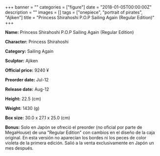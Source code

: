 +++
banner = ""
categories = ["figure"]
date = "2018-01-05T00:00:00Z"
description = ""
images = []
tags = ["onepiece", "portrait of pirates", "Ajiken"]
title = "Princess Shirahoshi P.O.P Sailing Again (Regular Edition)"
+++

**Name:** Princess Shirahoshi P.O.P Sailing Again (Regular Edition)

**Character:** Princess Shirahoshi

**Category:** Sailing Again 

**Sculptor:** Ajiken

**Official price:** 9240 ¥

**Preorder date:** Jul-12

**Release date:** Aug-12

**Height:** 22.5 (cm)

**Weight:** 1430 (g)

**Box size:** 30.0 x 27.1 x 25.0 (cm)

**Bonus:** Solo en Japón se ofreció el preorder (no oficial por parte de MegaHouse) de una &#34;Regular Edition&#34; con cambios en el diseño de la caja original. En esta versión no aparecían los bordes ni los peces de color violeta de la primera edición.
Salió a la venta exclusivamente en Japón un mes después.
